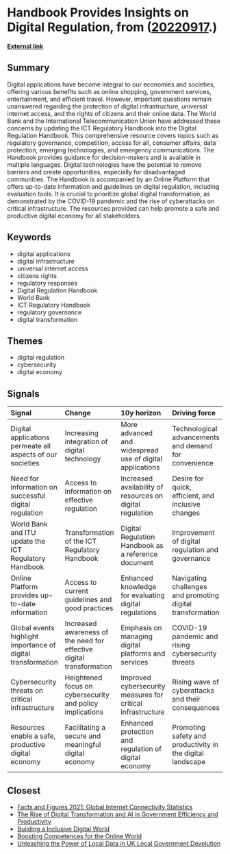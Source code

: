 # __Handbook Provides Insights on Digital Regulation__, from ([20220917](https://kghosh.substack.com/p/20220917).)

__[External link](https://blogs.worldbank.org/digital-development/digital-regulation-handbook-guide-digital-transformation)__



## Summary

Digital applications have become integral to our economies and societies, offering various benefits such as online shopping, government services, entertainment, and efficient travel. However, important questions remain unanswered regarding the protection of digital infrastructure, universal internet access, and the rights of citizens and their online data. The World Bank and the International Telecommunication Union have addressed these concerns by updating the ICT Regulatory Handbook into the Digital Regulation Handbook. This comprehensive resource covers topics such as regulatory governance, competition, access for all, consumer affairs, data protection, emerging technologies, and emergency communications. The Handbook provides guidance for decision-makers and is available in multiple languages. Digital technologies have the potential to remove barriers and create opportunities, especially for disadvantaged communities. The Handbook is accompanied by an Online Platform that offers up-to-date information and guidelines on digital regulation, including evaluation tools. It is crucial to prioritize global digital transformation, as demonstrated by the COVID-19 pandemic and the rise of cyberattacks on critical infrastructure. The resources provided can help promote a safe and productive digital economy for all stakeholders.

## Keywords

* digital applications
* digital infrastructure
* universal internet access
* citizens rights
* regulatory responses
* Digital Regulation Handbook
* World Bank
* ICT Regulatory Handbook
* regulatory governance
* digital transformation

## Themes

* digital regulation
* cybersecurity
* digital economy

## Signals

| Signal                                                       | Change                                                               | 10y horizon                                                 | Driving force                                              |
|:-------------------------------------------------------------|:---------------------------------------------------------------------|:------------------------------------------------------------|:-----------------------------------------------------------|
| Digital applications permeate all aspects of our societies   | Increasing integration of digital technology                         | More advanced and widespread use of digital applications    | Technological advancements and demand for convenience      |
| Need for information on successful digital regulation        | Access to information on effective regulation                        | Increased availability of resources on digital regulation   | Desire for quick, efficient, and inclusive changes         |
| World Bank and ITU update the ICT Regulatory Handbook        | Transformation of the ICT Regulatory Handbook                        | Digital Regulation Handbook as a reference document         | Improvement of digital regulation and governance           |
| Online Platform provides up-to-date information              | Access to current guidelines and good practices                      | Enhanced knowledge for evaluating digital regulations       | Navigating challenges and promoting digital transformation |
| Global events highlight importance of digital transformation | Increased awareness of the need for effective digital transformation | Emphasis on managing digital platforms and services         | COVID-19 pandemic and rising cybersecurity threats         |
| Cybersecurity threats on critical infrastructure             | Heightened focus on cybersecurity and policy implications            | Improved cybersecurity measures for critical infrastructure | Rising wave of cyberattacks and their consequences         |
| Resources enable a safe, productive digital economy          | Facilitating a secure and meaningful digital economy                 | Enhanced protection and regulation of digital economy       | Promoting safety and productivity in the digital landscape |

## Closest

* [Facts and Figures 2021: Global Internet Connectivity Statistics](b36e3d58a4e33abd3eaacf9c3de03588)
* [The Rise of Digital Transformation and AI in Government Efficiency and Productivity](3f295c6c0c9af1ecd24bfa22b6ef6b47)
* [Building a Inclusive Digital World](8115a7120c6b8a58c853c504e0d0ab75)
* [Boosting Competences for the Online World](0770afeb444e4bbb336cdc72c07d6688)
* [Unleashing the Power of Local Data in UK Local Government Devolution](715753b68e3f5ba36be643d1ded0de93)